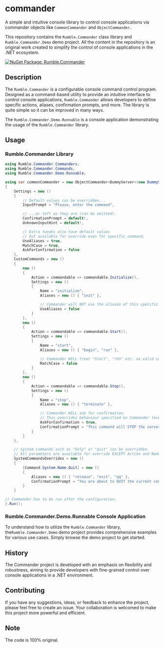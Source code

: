 # commander
A simple and intuitive console library to control console applications via commander objects like `CommonCommander` and `ObjectCommander`.

This repository contains the `Rumble.Commander` class library and `Rumble.Commander.Demo` demo project. All the content in the repository is an original work created to simplify the control of console applications in the .NET ecosystem.

[![NuGet Package: Rumble.Commander](https://img.shields.io/nuget/vpre/Rumble.Commander?label=nuget%3A%20Rumble.Commander)](https://www.nuget.org/packages/Rumble.Commander)

## Description
The `Rumble.Commander` is a configurable console command control program. Designed as a command-based utility to provide an intuitive interface to control console applications, `Rumble.Commander` allows developers to define specific actions, aliases, confirmation prompts, and more. The library is quite simple so it can be improved in many ways.

The `Rumble.Commander.Demo.Runnable` is a console application demonstrating the usage of the `Rumble.Commander` library.

## Usage

### Rumble.Commander Library
```csharp
using Rumble.Commander.Commanders;
using Rumble.Commander.Commands;
using Rumble.Commander.Demo.Runnable;

using var commonCommander = new ObjectCommander<DummyServer>(new DummyServer())
{
    Settings = new ()
    {
        // Default values can be overridden...
        InputPrompt = "Please, enter the command",

        // ...or left as they are (can be omitted).
        ConfirmationPrompt = default!,
        UnknownInputHint = default!,

        // Extra tweaks also have default values
        // but available for override even for specific command.
        UseAliases = true,
        MatchCase = true,
        AskForConfirmation = false
    },
    CustomCommands = new ()
    {
        new ()
        {
            Action = commandable => commandable.Initialize(),
            Settings = new ()
            {
                Name = "initialize",
                Aliases = new () { "init" },

                // Commander will NOT use the aliases of this specific command.
                UseAliases = false
            }
        },
        new ()
        {
            Action = commandable => commandable.Start(),
            Settings = new ()
            {
                Name = "start",
                Aliases = new () { "begin", "run" },

                // Commander WILL treat "Start", "rUn" etc. as valid command names.
                MatchCase = false
            }
        },
        new ()
        {
            Action = commandable => commandable.Stop(),
            Settings = new ()
            {
                Name = "stop",
                Aliases = new () { "terminate" },

                // Commander WILL ask for confirmation.
                // This overrides behaviour specified on Commander level.
                AskForConfirmation = true,
                ConfirmationPrompt = "This command will STOP the server. Are you sure?"
            }
        }
    },

    // System commands such as "help" or "quit" can be overridden.
    // All parameters are available for override EXCEPT Action and Name.
    SystemCommandsOverrides = new ()
    {
        [Command.System.Name.Quit] = new ()
        {
            Aliases = new () { "release", "exit", "qq" },
            ConfirmationPrompt = "You are about to QUIT the current commander. Do you confirm?"
        }
    }

// Commander has to be run after the configuration.
}.Run();
```

### Rumble.Commander.Demo.Runnable Console Application
To understand how to utilize the `Rumble.Commander` library, the`Rumble.Commander.Demo` demo project provides comprehensive examples for various use cases. Simply browse the demo project to get started.

## History
The Commander project is developed with an emphasis on flexibility and robustness, aiming to provide developers with fine-grained control over console applications in a .NET environment.

## Contributing
If you have any suggestions, ideas, or feedback to enhance the project, please feel free to create an issue. Your collaboration is welcomed to make this project more powerful and efficient.

## Note
The code is 100% original.
